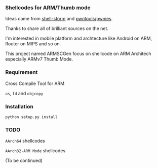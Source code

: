 ### Shellcodes for ARM/Thumb mode

Ideas came from [shell-storm](http://www.shell-storm.org) and [pwntools/pwnies](https://github.com/Gallopsled/pwntools).

Thanks to share all of brilliant sources on the net.

I'm interested in mobile platform and archtecture like Android on ARM, Router on MIPS and so on.

This project named ARMSCGen focus on shellcode on ARM Architech especially ARMv7 Thumb Mode.

### Requirement

Cross Compile Tool for ARM

``as``, ``ld`` and ``objcopy``

### Installation

``python setup.py install``

### TODO

``AArch64`` shellcodes

``AArch32-ARM Mode`` shellcodes

(To be continued)
